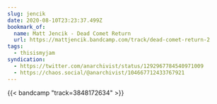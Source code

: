 ```yaml
---
slug: jencik
date: 2020-08-10T23:23:37.499Z
bookmark_of:
  name: Matt Jencik - Dead Comet Return
  url: https://mattjencik.bandcamp.com/track/dead-comet-return-2
tags:
  - thisismyjam
syndication:
  - https://twitter.com/anarchivist/status/1292967784540971009
  - https://chaos.social/@anarchivist/104667712433767921
---
```

{{< bandcamp "track=3848172634" >}}